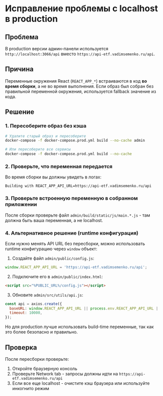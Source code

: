 # Исправление проблемы с localhost в production

## Проблема
В production версии админ-панели используется `http://localhost:3066/api` вместо `https://api-etf.vadimsemenko.ru/api`.

## Причина
Переменные окружения React (`REACT_APP_*`) встраиваются в код **во время сборки**, а не во время выполнения. Если образ был собран без правильной переменной окружения, используется fallback значение из кода.

## Решение

### 1. Пересоберите образ без кэша

```bash
# Удалите старый образ и пересоберите
docker-compose -f docker-compose.prod.yml build --no-cache admin

# Или пересоберите все сервисы
docker-compose -f docker-compose.prod.yml build --no-cache
```

### 2. Проверьте, что переменная передается

Во время сборки вы должны увидеть в логах:
```
Building with REACT_APP_API_URL=https://api-etf.vadimsemenko.ru/api
```

### 3. Проверьте встроенную переменную в собранном приложении

После сборки проверьте файл `admin/build/static/js/main.*.js` - там должна быть ваша переменная, а не localhost.

### 4. Альтернативное решение (runtime конфигурация)

Если нужно менять API URL без пересборки, можно использовать runtime конфигурацию через `window` объект:

1. Создайте файл `admin/public/config.js`:
```javascript
window.REACT_APP_API_URL = 'https://api-etf.vadimsemenko.ru/api';
```

2. Подключите его в `admin/public/index.html`:
```html
<script src="%PUBLIC_URL%/config.js"></script>
```

3. Обновите `admin/src/utils/api.js`:
```javascript
const api = axios.create({
  baseURL: window.REACT_APP_API_URL || process.env.REACT_APP_API_URL || 'http://localhost:3066/api',
  timeout: 10000,
});
```

Но для production лучше использовать build-time переменные, так как это более безопасно и правильно.

## Проверка

После пересборки проверьте:
1. Откройте браузерную консоль
2. Проверьте Network tab - запросы должны идти на `https://api-etf.vadimsemenko.ru/api`
3. Если все еще localhost - очистите кэш браузера или используйте инкогнито режим

